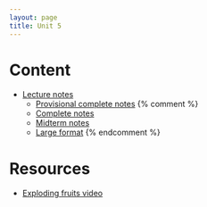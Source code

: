 ```yaml
---
layout: page
title: Unit 5
---
```


# Content

* [Lecture notes](/materials/life_history.handouts.pdf)
   * [Provisional complete notes](materials/life_history.cut.complete.pdf)
{% comment %} 
   * [Complete notes](materials/life_history.complete.pdf)
	* [Midterm notes](materials/life_history.cut.complete.pdf)
   * [Large format](/materials/life_history.large.pdf)
{% endcomment %} 

# Resources

* [Exploding fruits video](https://www.youtube.com/watch?v=OB0P3mx_lxY)

